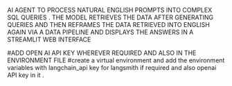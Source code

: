 AI AGENT TO PROCESS NATURAL ENGLISH PROMPTS INTO COMPLEX  SQL QUERIES . THE MODEL RETRIEVES THE DATA AFTER GENERATING QUERIES AND THEN REFRAMES THE DATA RETRIEVED INTO ENGLISH AGAIN VIA A DATA PIPELINE AND DISPLAYS THE ANSWERS IN A STREAMLIT WEB INTERFACE 




#ADD OPEN AI API KEY WHEREVER REQUIRED AND ALSO IN THE ENVIRONMENT FILE 
#create a virtual environment and add the environment variables with langchain_api key for langsmith if required and also openai API key in it . 
#
